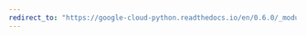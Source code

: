 ```yaml
---
redirect_to: "https://google-cloud-python.readthedocs.io/en/0.6.0/_modules/gcloud/datastore/transaction.html"
---
```

